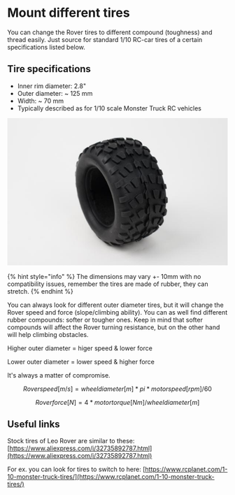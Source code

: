 # Mount different tires

You can change the Rover tires to different compound \(toughness\) and thread easily. Just source for standard 1/10 RC-car tires of a certain specifications listed below.

## Tire specifications

* Inner rim diameter: 2.8"
* Outer diameter: ~ 125 mm
* Width: ~ 70 mm
* Typically described as for 1/10 scale Monster Truck RC vehicles

![](../.gitbook/assets/dsc_0531_00a281be-ca10-45a0-8759-6705c1e8e6a8_grande.jpg)

{% hint style="info" %}
The dimensions may vary +- 10mm with no compatibility issues, remember the tires are made of rubber, they can stretch.
{% endhint %}

You can always look for different outer diameter tires, but it will change the Rover speed and force \(slope/climbing ability\). You can as well find different rubber compounds: softer or tougher ones. Keep in mind that softer compounds will affect the Rover turning resistance, but on the other hand will help climbing obstacles.

Higher outer diameter = higer speed & lower force

Lower outer diameter = lower speed & higher force

It's always a matter of compromise.

$$
Roverspeed [m/s]= wheeldiameter[m]*pi*motorspeed[rpm]/60
$$

$$
Roverforce[N]=4*motortorque[Nm]/wheeldiameter[m]
$$

## Useful links

Stock tires of Leo Rover are similar to these: [https://www.aliexpress.com/i/32735892787.html](https://www.aliexpress.com/i/32735892787.html)

For ex. you can look for tires to switch to here: [https://www.rcplanet.com/1-10-monster-truck-tires/](https://www.rcplanet.com/1-10-monster-truck-tires/)





